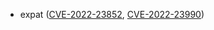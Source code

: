 - expat ([CVE-2022-23852](https://nvd.nist.gov/vuln/detail/CVE-2022-23852), [CVE-2022-23990](https://nvd.nist.gov/vuln/detail/CVE-2022-23990))

